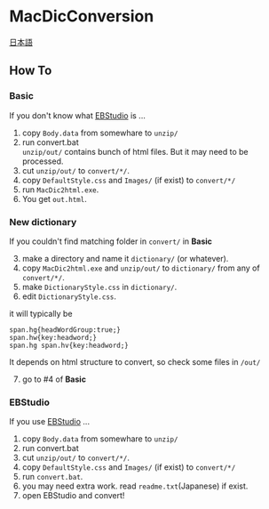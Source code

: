 # MacDicConversion
[日本語](README.ja.md)
## How To
### Basic
If you don't know what [EBStudio](http://ebstudio.info/home/EBStudio.html) is ...

1. copy ``Body.data`` from somewhare to ``unzip/``
2. run convert.bat  
``unzip/out/`` contains bunch of html files. But it may need to be processed. 
3. cut ``unzip/out/`` to ``convert/*/``.
4. copy ``DefaultStyle.css`` and ``Images/`` (if exist) to ``convert/*/``
5. run ``MacDic2html.exe``.
6. You get ``out.html``.

### New dictionary
If you couldn't find matching folder in ``convert/`` in **Basic**

3. make a directory and name it ``dictionary/`` (or whatever).
4. copy ``MacDic2html.exe`` and ``unzip/out/`` to ``dictionary/`` from any of ``convert/*/``.
5. make ``DictionaryStyle.css`` in ``dictionary/``.
6. edit ``DictionaryStyle.css``.

it will typically be
```
span.hg{headWordGroup:true;}
span.hw{key:headword;}
span.hg span.hv{key:headword;}
```
It depends on html structure to convert, so check some files in ``/out/``

7. go to #4 of **Basic**

### EBStudio
If you use [EBStudio](http://ebstudio.info/home/EBStudio.html) ...

1. copy ``Body.data`` from somewhare to ``unzip/``
2. run convert.bat  
3. cut ``unzip/out/`` to ``convert/*/``.
4. copy ``DefaultStyle.css`` and ``Images/`` (if exist) to ``convert/*/``
5. run ``convert.bat``.
6. you may need extra work. read ``readme.txt``(Japanese) if exist.
7. open EBStudio and convert!



